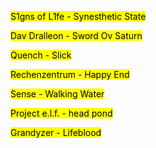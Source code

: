<mark><a href="https://www.youtube.com/watch?v=QMV3A65PTG0" style="color: black; text-decoration: none;">S1gns of L1fe - Synesthetic State</a></mark>

<mark><a href="https://www.youtube.com/watch?v=HhmHj1Wn5s4" style="color: black; text-decoration: none;">Dav Dralleon - Sword Ov Saturn</a></mark>

<mark><a href="https://www.youtube.com/watch?v=Q13-FiOJvFk" style="color: black; text-decoration: none;">Quench - Slick</a></mark>

<mark><a href="https://www.youtube.com/watch?v=Jydilwi-ric" style="color: black; text-decoration: none;">Rechenzentrum - Happy End</a></mark>

<mark><a href="https://www.youtube.com/watch?v=w9sSkEWbopA" style="color: black; text-decoration: none;">Sense - Walking Water</a></mark>

<mark><a href="https://www.youtube.com/watch?v=YGCLUFllkjw" style="color: black; text-decoration: none;">Project e.l.f. - head pond</a></mark>

<mark><a href="https://www.youtube.com/watch?v=yH1kp0A_LzQ" style="color: black; text-decoration: none;">Grandyzer - Lifeblood</a></mark>